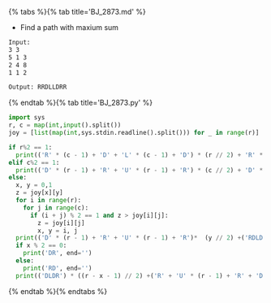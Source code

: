 {% tabs %}{% tab title='BJ_2873.md' %}

* Find a path with maxium sum

```txt
Input:
3 3
5 1 3
2 4 8
1 1 2

Output: RRDLLDRR
```

{% endtab %}{% tab title='BJ_2873.py' %}

```py
import sys
r, c = map(int,input().split())
joy = [list(map(int,sys.stdin.readline().split())) for _ in range(r)]

if r%2 == 1:
  print(('R' * (c - 1) + 'D' + 'L' * (c - 1) + 'D') * (r // 2) + 'R' * (c - 1))
elif c%2 == 1:
  print(('D' * (r - 1) + 'R' + 'U' * (r - 1) + 'R') * (c // 2) + 'D' * (r - 1))
else:
  x, y = 0,1
  z = joy[x][y]
  for i in range(r):
    for j in range(c):
      if (i + j) % 2 == 1 and z > joy[i][j]:
        z = joy[i][j]
        x, y = i, j
  print(('D' * (r - 1) + 'R' + 'U' * (r - 1) + 'R')*  (y // 2) +('RDLD') * (x // 2), end='')
  if x % 2 == 0:
    print('DR', end='')
  else:
    print('RD', end='')
  print(('DLDR') * ((r - x - 1) // 2) +('R' + 'U' * (r - 1) + 'R' + 'D' * (r - 1)) * ((c - y - 1) // 2))
```

{% endtab %}{% endtabs %}
